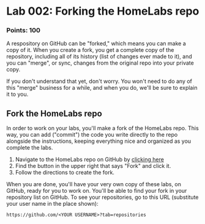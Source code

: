 # Lab 002: Forking the HomeLabs repo

### Points: 100

A respository on GitHub can be "forked," which means you can make a copy of it.
When you create a fork, you get a complete copy of the repository, including all
of its history (list of changes ever made to it), and you can "merge", or sync,
changes from the original repo into your private copy.

If you don't understand that yet, don't worry. You won't need to do any of this
"merge" business for a while, and when you do, we'll be sure to explain it to you.

## Fork the HomeLabs repo

In order to work on your labs, you'll make a fork of the HomeLabs repo. This way,
you can add ("commit") the code you write directly to the repo alongside the
instructions, keeping everything nice and organized as you complete the labs.

1. Navigate to the HomeLabs repo on GitHub by [clicking here](https://github.com/smxlong/HomeLabs)
2. Find the button in the upper right that says "Fork" and click it.
3. Follow the directions to create the fork.

When you are done, you'll have your very own copy of these labs, on GitHub,
ready for you to work on. You'll be able to find your fork in your repository
list on GitHub. To see your repositories, go to this URL (substitute your user
name in the place shown):

`https://github.com/<YOUR USERNAME>?tab=repositories`
